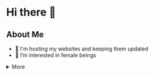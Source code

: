 # Hi there 👋
## About Me
- 🔭 I'm hosting my websites and keeping them updated
- 👀 I’m interested in female beings
<details> 
<summary>More</summary>
<img src="https://media.discordapp.net/attachments/902293657510617121/923343491742978089/2069e5f33mu41.jpg?width=901&height=676"></img>
</details>
<!---
shampansky0/shampansky0 is a ✨ special ✨ repository because its `README.md` (this file) appears on your GitHub profile.
You can click the Preview link to take a look at your changes.
- 👋 Hi, I’m @shampansky0
- 👀 I’m interested in ...
- 🌱 I’m currently learning ...
- 💞️ I’m looking to collaborate on ...
- 📫 How to reach me ...
--->
